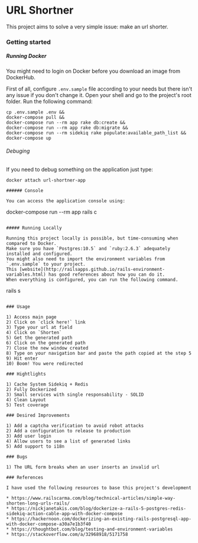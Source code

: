 # URL Shortner

This project aims to solve a very simple issue: make an url shorter.

### Getting started

##### Running Docker

You might need to login on Docker before you download an image from DockerHub.

First of all, configure `.env.sample` file according to your needs but there isn't any issue if you don't change it.
Open your shell and go to the project's root folder. Run the following command:

```
cp .env.sample .env &&
docker-compose pull &&
docker-compose run --rm app rake db:create &&
docker-compose run --rm app rake db:migrate &&
docker-compose run --rm sidekiq rake populate:available_path_list &&
docker-compose up
```

###### Debuging

If you need to debug something on the application just type:

```
docker attach url-shortner-app

###### Console

You can access the application console using:

```
docker-compose run --rm app rails c
```

##### Running Locally

Running this project locally is possible, but time-consuming when compared to Docker.
Make sure you have `Postgres:10.5` and `ruby:2.6.3` adequately installed and configured.
You might also need to import the environment variables from `.env.sample` to your project.
This [website](http://railsapps.github.io/rails-environment-variables.html) has good references about how you can do it.
When everything is configured, you can run the following command.

```
rails s
```

### Usage

1) Access main page
2) Click on `click here!` link
3) Type your url at field
4) Click on `Shorten`
5) Get the generated path
6) Click on the generated path
7) Close the new window created
8) Type on your navigation bar and paste the path copied at the step 5
9) Hit enter
10) Boom! You were redirected

### Hightlights

1) Cache System Sidekiq + Redis
2) Fully Dockerized
3) Small services with single responsability - SOLID
4) Clean Layout
5) Test coverage

### Desired Improvements

1) Add a captcha verification to avoid robot attacks
2) Add a configuration to release to production
3) Add user login
4) Allow users to see a list of generated links
5) Add support to i18n

### Bugs

1) The URL form breaks when an user inserts an invalid url

### References

I have used the following resources to base this project's development

* https://www.railscarma.com/blog/technical-articles/simple-way-shorten-long-urls-rails/
* https://nickjanetakis.com/blog/dockerize-a-rails-5-postgres-redis-sidekiq-action-cable-app-with-docker-compose
* https://hackernoon.com/dockerizing-an-existing-rails-postgresql-app-with-docker-compose-a30a7e1b3f40
* https://thoughtbot.com/blog/testing-and-environment-variables
* https://stackoverflow.com/a/32968918/5171758
